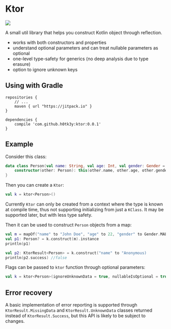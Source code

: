 # Ktor
[![](https://jitpack.io/v/h0tk3y/ktor.svg)](https://jitpack.io/#h0tk3y/ktor)

A small util library that helps you construct Kotlin object through reflection.

* works with both constructors and properties
* understand optional parameters and can treat nullable parameters as optional
* one-level type-safety for generics (no deep analysis due to type erasure)
* option to ignore unknown keys

Using with Gradle
---
 
    repositories {
        // ...
        maven { url "https://jitpack.io" }
    }
    
    dependencies {
        compile 'com.github.h0tk3y:ktor:0.0.1'
    }

Example
---
Consider this class:
```kotlin
data class Person(val name: String, val age: Int, val gender: Gender = Gender.NOT_SPECIFIED) {
    constructor(other: Person): this(other.name, other.age, other.gender)
}
```

Then you can create a `Ktor`:
```kotlin
val k = ktor<Person>()
```
Currently `Ktor` can only be created from a context where the type is known at compile time, thus not supporting initializing from just a `KClass`. It may be supported later, but with less type safety.

Then it can be used to construct `Person` objects from a map:
```kotlin
val m = mapOf("name" to "John Doe", "age" to 22, "gender" to Gender.MALE)
val p1: Person? = k.construct(m).instance
println(p1)

val p2: KtorResult<Person> = k.construct("name" to "Anonymous)
println(p2.success) //false
```
Flags can be passed to `ktor` function through optional parameters:
```kotlin
val k = ktor<Person>(ignoreUnknownData = true, nullableIsOptional = true)
```

Error recovery
---
A basic implementation of error reporting is supported through `KtorResult.MissingData` and `KtorResult.UnknownData` classes returned instead of `KtorResult.Success`, but this API is likely to be subject to changes.
